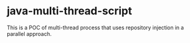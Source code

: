 # java-multi-thread-script
This is a POC of multi-thread process that uses repository injection in a parallel approach.
